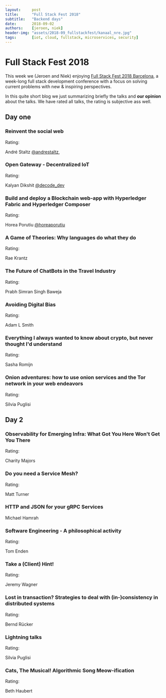 ```yaml
---
layout:     post
title:      "Full Stack Fest 2018"
subtitle:   "Backend days"
date:       2018-09-02
authors:    [jeroen, niek]
header-img: "assets/2018-09_fullstackfest/kanaal_nre.jpg"
tags:       [iot, cloud, fullstack, microservices, security]
---
```


# Full Stack Fest 2018

This week we (Jeroen and Niek) enjoying [Full Stack Fest 2018 Barcelona](https://2018.fullstackfest.com/),
a week-long full stack development conference with a focus on solving current problems with new & inspiring perspectives.

In this quite short blog we just summarizing briefly the talks and **our opinion** about the talks. We have rated all talks, the rating is subjective ass well.


## Day one

### Reinvent the social web
Rating:

André Staltz [@andrestaltz](https://twitter.com/andrestaltz),


### Open Gateway - Decentralized IoT
Rating:

Kalyan Dikshit [@decode_dev](https://twitter.com/decode_dev)


### Build and deploy a Blockchain web-app with Hyperledger Fabric and Hyperledger Composer
Rating:

Horea Porutiu [@horeaporutiu](https://twitter.com/horeaporutiu)


### A Game of Theories: Why languages do what they do
Rating:

Rae Krantz


### The Future of ChatBots in the Travel Industry
Rating:

Prabh Simran Singh Baweja

### Avoiding Digital Bias
Rating:

Adam L Smith

### Everything I always wanted to know about crypto, but never thought I'd understand
Rating:

Sasha Romijn

### Onion adventures: how to use onion services and the Tor network in your web endeavors
Rating:

Silvia Puglisi

## Day 2

### Observability for Emerging Infra: What Got You Here Won't Get You There
Rating:

Charity Majors

### Do you need a Service Mesh?
Rating:

Matt Turner

### HTTP and JSON for your gRPC Services
Michael Hamrah

### Software Engineering - A philosophical activity
Rating:

Tom Enden

### Take a (Client) Hint!
Rating:

Jeremy Wagner

### Lost in transaction? Strategies to deal with (in-)consistency in distributed systems
Rating:

Bernd Rücker

### Lightning talks
Rating:

Silvia Puglisi

### Cats, The Musical! Algorithmic Song Meow-ification
Rating:

Beth Haubert
